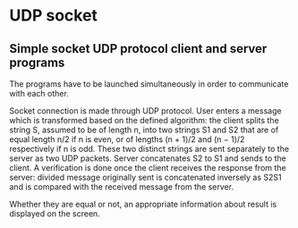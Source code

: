 # UDP socket
## Simple socket UDP protocol client and server programs
The programs have to be launched simultaneously in order to communicate with each other.

Socket connection is made through UDP protocol. User enters a message which is transformed based on the defined algorithm: the client splits the string S, assumed to be of length n, into two strings S1 and S2 that are of equal length n/2 if n is even, or of lengths (n + 1)/2 and (n − 1)/2 respectively if n is odd. 
These two distinct strings are sent separately to the server as two UDP packets. Server concatenates S2 to S1 and sends to the client. A verification is done once the client receives the response from the server: divided message originally sent is concatenated inversely as S2S1 and is compared with the received message from the server.

Whether they are equal or not, an appropriate information about result is displayed on the screen.
